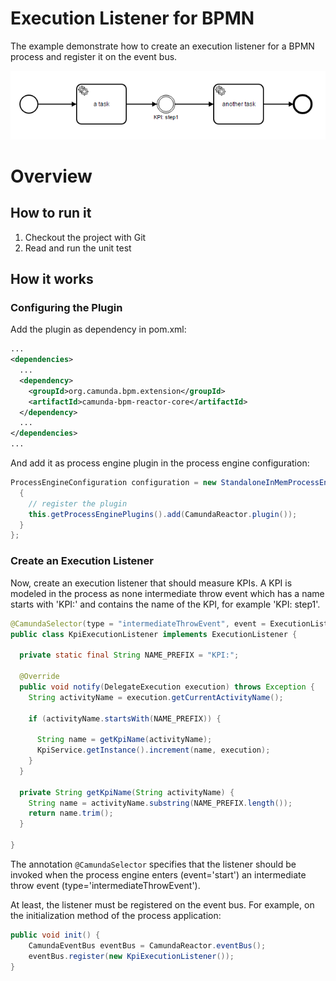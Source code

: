 # Execution Listener for BPMN

The example demonstrate how to create an execution listener for a BPMN process and register it on the event bus.

![Example Process](src/main/resources/Process.png)

# Overview

## How to run it

1. Checkout the project with Git
2. Read and run the unit test

## How it works

### Configuring the Plugin

Add the plugin as dependency in pom.xml:

```xml
...
<dependencies>
  ...
  <dependency>
    <groupId>org.camunda.bpm.extension</groupId>
    <artifactId>camunda-bpm-reactor-core</artifactId>
  </dependency>
  ...
</dependencies>
...
```

And add it as process engine plugin in the process engine configuration:

```java
ProcessEngineConfiguration configuration = new StandaloneInMemProcessEngineConfiguration() {
  {
    // register the plugin
    this.getProcessEnginePlugins().add(CamundaReactor.plugin());
  }
};
```

### Create an Execution Listener

Now, create an execution listener that should measure KPIs. A KPI is modeled in the process as none intermediate throw event which has a name starts with 'KPI:' and contains the name of the KPI, for example 'KPI: step1'.

```java
@CamundaSelector(type = "intermediateThrowEvent", event = ExecutionListener.EVENTNAME_START)
public class KpiExecutionListener implements ExecutionListener {

  private static final String NAME_PREFIX = "KPI:";

  @Override
  public void notify(DelegateExecution execution) throws Exception {
    String activityName = execution.getCurrentActivityName();

    if (activityName.startsWith(NAME_PREFIX)) {

      String name = getKpiName(activityName);
      KpiService.getInstance().increment(name, execution);
    }
  }

  private String getKpiName(String activityName) {
    String name = activityName.substring(NAME_PREFIX.length());
    return name.trim();
  }

}
```

The annotation `@CamundaSelector` specifies that the listener should be invoked when the process engine enters (event='start') an intermediate throw event (type='intermediateThrowEvent'). 

At least, the listener must be registered on the event bus. For example, on the initialization method of the process application:

```java
public void init() {
    CamundaEventBus eventBus = CamundaReactor.eventBus();
    eventBus.register(new KpiExecutionListener());
}
``` 
